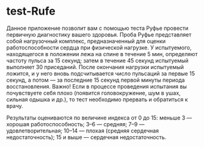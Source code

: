 # test-Rufe
Данное приложение позволит вам с помощью теста Руфье провести первичную диагностику вашего здоровья.
Проба Руфье представляет собой нагрузочный комплекс, предназначенный для оценки работоспособности сердца при физической нагрузке.
У испытуемого, находящегося в положении лежа на спине в течение 5 мин, определяют частоту пульса за 15 секунд;
затем в течение 45 секунд испытуемый выполняет 30 приседаний.
После окончания нагрузки испытуемый ложится, и у него вновь подсчитывается число пульсаций за первые 15 секунд,
а потом — за последние 15 секунд первой минуты периода восстановления.
Важно! Если в процессе проведения испытания вы почувствуете себя плохо (появится головокружение, шум в
ушах, сильная одышка и др.), то тест необходимо прервать и обратиться к врачу.

Результаты оцениваются по величине индекса от 0 до 15:
меньше 3 — хорошая работоспособность;
3–6 — средняя;
7–9 — удовлетворительная;
10–14 — плохая (средняя сердечная недостаточность);
15 и выше — сердечная недостаточность.
